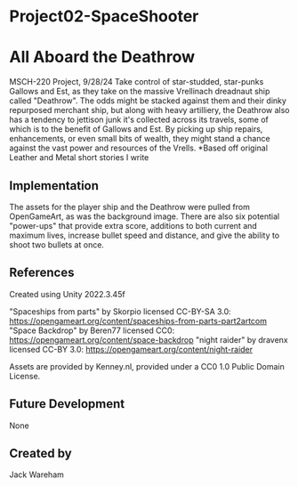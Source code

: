 # Project02-SpaceShooter

# All Aboard the Deathrow
MSCH-220 Project, 9/28/24
Take control of star-studded, star-punks Gallows and Est, as they take on the massive Vrellinach dreadnaut ship called "Deathrow". The odds might be stacked against them and their dinky repurposed merchant ship, but along with heavy artilliery, the Deathrow also has a tendency to jettison junk it's collected across its travels, some of which is to the benefit of Gallows and Est. By picking up ship repairs, enhancements, or even small bits of wealth, they might stand a chance against the vast power and resources of the Vrells.
*Based off original Leather and Metal short stories I write
## Implementation
The assets for the player ship and the Deathrow were pulled from OpenGameArt, as was the background image. There are also six potential "power-ups" that provide extra score, additions to both current and maximum lives, increase bullet speed and distance, and give the ability to shoot two bullets at once.
## References
Created using Unity 2022.3.45f

"Spaceships from parts" by Skorpio licensed CC-BY-SA 3.0: https://opengameart.org/content/spaceships-from-parts-part2artcom
"Space Backdrop" by Beren77 licensed CC0: https://opengameart.org/content/space-backdrop
"night raider" by dravenx licensed CC-BY 3.0: https://opengameart.org/content/night-raider

Assets are provided by Kenney.nl, provided under a CC0 1.0 Public Domain License.
## Future Development
None
## Created by
Jack Wareham
